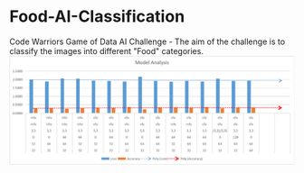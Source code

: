 # Food-AI-Classification
Code Warriors Game of Data AI Challenge - The aim of the challenge is to classify the images into different "Food" categories.
![Dashboard](https://github.com/SubhodeepSinha/Food-AI-Classification/blob/main/Model%20analysis%20chart.png?raw=True)
